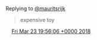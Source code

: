 Replying to [@mauritsrijk](https://twitter.com/mauritsrijk/status/976752646471274496)

> expensive toy

<img src="../../media/tweet.ico" width="12" /> [Fri Mar 23 19:56:06 +0000 2018](https://twitter.com/DromerDenker/status/977272797448859648)